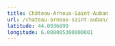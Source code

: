 ```yaml
---
title: Château-Arnoux-Saint-Auban
url: /chateau-arnoux-saint-auban/
latitude: 44.0936899
longitude: 6.008005300000001
---
```

